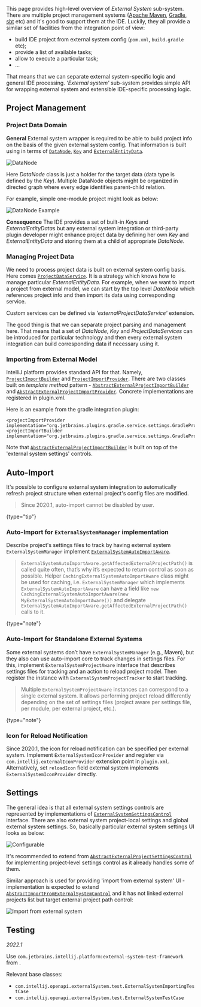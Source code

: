 [//]: # (title: External System Integration)

<!-- Copyright 2000-2022 JetBrains s.r.o. and other contributors. Use of this source code is governed by the Apache 2.0 license that can be found in the LICENSE file. -->

This page provides high-level overview of *External System* sub-system.
There are multiple project management systems ([Apache Maven](https://maven.apache.org/), [Gradle](https://www.gradle.org/), [sbt](https://www.scala-sbt.org/) etc) and it's good to support them at the IDE.
Luckily, they all provide a similar set of facilities from the integration point of view:
* build IDE project from external system config (`pom.xml`, `build.gradle` etc);
* provide a list of available tasks;
* allow to execute a particular task;
* ...

That means that we can separate external system-specific logic and general IDE processing. *'External system'* sub-system provides simple API for wrapping external system and extensible IDE-specific processing logic.

## Project Management

### Project Data Domain

**General**
External system wrapper is required to be able to build project info on the basis of the given external system config.
That information is built using in terms of [`DataNode`](upsource:///platform/external-system-api/src/com/intellij/openapi/externalSystem/model/DataNode.java), [`Key`](upsource:///platform/external-system-api/src/com/intellij/openapi/externalSystem/model/Key.java) and [`ExternalEntityData`](upsource:///platform/external-system-api/src/com/intellij/openapi/externalSystem/model/project/ExternalEntityData.java).

![DataNode](data-node.png)

Here *DataNode* class is just a holder for the target data (data type is defined by the *Key*).
Multiple DataNode objects might be organized in directed graph where every edge identifies parent-child relation.

For example, simple one-module project might look as below:

![DataNode Example](data-node-example.png)

**Consequence**
The IDE provides a set of built-in *Key*s and *ExternalEntityData*s but any external system integration or third-party plugin developer might enhance project data by defining her own *Key* and *ExternalEntityData* and storing them at a child of appropriate *DataNode*.

### Managing Project Data

We need to process project data is built on external system config basis.
Here comes [`ProjectDataService`](upsource:///platform/external-system-api/src/com/intellij/openapi/externalSystem/service/project/manage/ProjectDataService.java).
It is a strategy which knows how to manage particular *ExternalEntityData*.
For example, when we want to import a project from external model, we can start by the top level *DataNode* which references project info and then import its data using corresponding service.

Custom services can be defined via *'externalProjectDataService'* extension.

The good thing is that we can separate project parsing and management here.
That means that a set of *DataNode*, *Key* and *ProjectDataServices* can be introduced for particular technology and then every external system integration can build corresponding data if necessary using it.

### Importing from External Model

IntelliJ platform provides standard API for that.
Namely, [`ProjectImportBuilder`](upsource:///java/idea-ui/src/com/intellij/projectImport/ProjectImportBuilder.java) and [`ProjectImportProvider`](upsource:///java/idea-ui/src/com/intellij/projectImport/ProjectImportProvider.java).
There are two classes built on *template method* pattern - [`AbstractExternalProjectImportBuilder`](upsource:///java/idea-ui/src/com/intellij/openapi/externalSystem/service/project/wizard/AbstractExternalProjectImportBuilder.java) and [`AbstractExternalProjectImportProvider`](upsource:///java/idea-ui/src/com/intellij/openapi/externalSystem/service/project/wizard/AbstractExternalProjectImportProvider.java).
Concrete implementations are registered in <path>plugin.xml</path>.

Here is an example from the gradle integration plugin:

    <projectImportProvider implementation="org.jetbrains.plugins.gradle.service.settings.GradleProjectImportProvider"/>
    <projectImportBuilder implementation="org.jetbrains.plugins.gradle.service.settings.GradleProjectImportBuilder"/>

Note that [`AbstractExternalProjectImportBuilder`](upsource:///java/idea-ui/src/com/intellij/openapi/externalSystem/service/project/wizard/AbstractExternalProjectImportBuilder.java) is built on top of the 'external system settings' controls.

## Auto-Import

It's possible to configure external system integration to automatically refresh project structure when external project's config files are modified.

 >  Since 2020.1, auto-import cannot be disabled by user.
 >
 {type="tip"}

### Auto-Import for `ExternalSystemManager` implementation

Describe project's settings files to track by having external system `ExternalSystemManager` implement [`ExternalSystemAutoImportAware`](upsource:///platform/external-system-api/src/com/intellij/openapi/externalSystem/ExternalSystemAutoImportAware.java).

 >  `ExternalSystemAutoImportAware.getAffectedExternalProjectPath()` is called quite often, that’s why it’s expected to return control as soon as possible.
> Helper `CachingExternalSystemAutoImportAware` class might be used for caching, i.e. `ExternalSystemManager` which implements `ExternalSystemAutoImportAware` can have a field like `new CachingExternalSystemAutoImportAware(new MyExternalSystemAutoImportAware())` and delegate `ExternalSystemAutoImportAware.getAffectedExternalProjectPath()` calls to it.
 >
 {type="note"}

### Auto-Import for Standalone External Systems

Some external systems don’t have `ExternalSystemManager` (e.g., Maven), but they also can use auto-import core to track changes in settings files.
For this, implement `ExternalSystemProjectAware` interface that describes settings files for tracking and an action to reload project model.
Then register the instance with `ExternalSystemProjectTracker` to start tracking.

 >  Multiple `ExternalSystemProjectAware` instances can correspond to a single external system.
> It allows performing project reload differently depending on the set of settings files (project aware per settings file, per module, per external project, etc.).
 >
 {type="note"}

### Icon for Reload Notification
Since 2020.1, the icon for reload notification can be specified per external system.
Implement `ExternalSystemIconProvider` and register via `com.intellij.externalIconProvider` extension point in `plugin.xml`.
Alternatively, set `reloadIcon` field external system implements `ExternalSystemIconProvider` directly.

## Settings

The general idea is that all external system settings controls are represented by implementations of [`ExternalSystemSettingsControl`](upsource:///platform/external-system-impl/src/com/intellij/openapi/externalSystem/util/ExternalSystemSettingsControl.java) interface.
There are also external system project-local settings and global external system settings.
So, basically particular external system settings UI looks as below:

![Configurable](configurable.png)

It's recommended to extend from [`AbstractExternalProjectSettingsControl`](upsource:///platform/external-system-impl/src/com/intellij/openapi/externalSystem/service/settings/AbstractExternalProjectSettingsControl.java) for implementing project-level settings control as it already handles some of them.

Similar approach is used for providing 'import from external system' UI - implementation is expected to extend [`AbstractImportFromExternalSystemControl`](upsource:///java/idea-ui/src/com/intellij/openapi/externalSystem/service/settings/AbstractImportFromExternalSystemControl.java) and it has not linked external projects list but target external project path control:

![Import from external system](import.png)

## Testing

_2022.1_

Use `com.jetbrains.intellij.platform:external-system-test-framework` from [](intellij_artifacts.md).

Relevant base classes:

- `com.intellij.openapi.externalSystem.test.ExternalSystemImportingTestCase`
- `com.intellij.openapi.externalSystem.test.ExternalSystemTestCase`
